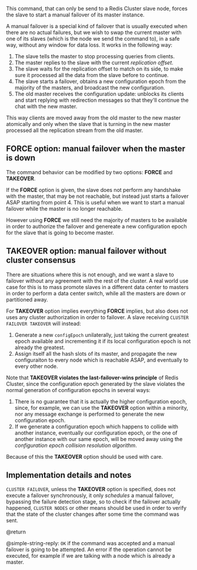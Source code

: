 This command, that can only be send to a Redis Cluster slave node, forces
the slave to start a manual failover of its master instance.

A manual failover is a special kind of failover that is usually executed when
there are no actual failures, but we wish to swap the current master with one
of its slaves (which is the node we send the command to), in a safe way,
without any window for data loss. It works in the following way:

1. The slave tells the master to stop processing queries from clients.
2. The master replies to the slave with the current *replication offset*.
3. The slave waits for the replication offset to match on its side, to make sure it processed all the data from the slave before to continue.
4. The slave starts a failover, obtains a new configuration epoch from the majority of the masters, and broadcast the new configuration.
5. The old master receives the configuration update: unblocks its clients and start replying with redirection messages so that they'll continue the chat with the new master.

This way clients are moved away from the old master to the new master
atomically and only when the slave that is turning in the new master
processed all the replication stream from the old master.

## FORCE option: manual failover when the master is down

The command behavior can be modified by two options: **FORCE** and **TAKEOVER**.

If the **FORCE** option is given, the slave does not perform any handshake
with the master, that may be not reachable, but instead just starts a
failover ASAP starting from point 4. This is useful when we want to start
a manual failover while the master is no longer reachable.

However using **FORCE** we still need the majority of masters to be available
in order to authorize the failover and genereate a new configuration epoch
for the slave that is going to become master.

## TAKEOVER option: manual failover without cluster consensus

There are situations where this is not enough, and we want a slave to failover
without any agreement with the rest of the cluster. A real world use case
for this is to mass promote slaves in a different data center to masters
in order to perform a data center switch, while all the masters are down
or partitioned away.

For **TAKEOVER** option implies everything **FORCE** implies, but also does
not uses any cluster authorization in order to failover. A slave receiving
`CLUSTER FAILOVER TAKEOVER` will instead:

1. Generate a new `configEpoch` unilaterally, just taking the current greatest epoch available and incrementing it if its local configuration epoch is not already the greatest.
2. Assign itself all the hash slots of its master, and propagate the new configuraiton to every node which is reachable ASAP, and eventually to every other node.

Note that **TAKEOVER violates the last-failover-wins principle** of Redis Cluster, since the configuration epoch generated by the slave violates the normal generation of configuration epochs in several ways:

1. There is no guarantee that it is actually the higher configuration epoch, since, for example, we can use the **TAKEOVER** option within a minority, nor any message exchange is performed to generate the new configuration epoch.
2. If we generate a configuration epoch which happens to collide with another instance, eventually our configuration epoch, or the one of another instance with our same epoch, will be moved away using the *configuration epoch collision resolution algorithm*.

Because of this the **TAKEOVER** option should be used with care.

## Implementation details and notes

`CLUSTER FAILOVER`, unless the **TAKEOVER** option is specified,  does not
execute a failover synchronously, it only *schedules* a manual failover,
bypassing the failure detection stage, so to check if the failover actually
happened, `CLUSTER NODES` or other means should be used in order to verify
that the state of the cluster changes after some time the command was sent.

@return

@simple-string-reply: `OK` if the command was accepted and a manual failover is going to be attempted. An error if the operation cannot be executed, for example if we are talking with a node which is already a master.
